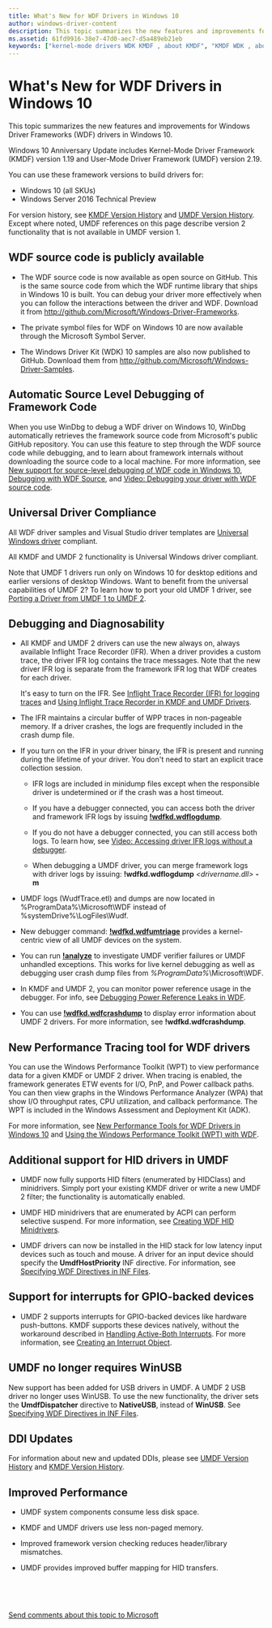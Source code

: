 ```yaml
---
title: What's New for WDF Drivers in Windows 10
author: windows-driver-content
description: This topic summarizes the new features and improvements for Windows Driver Frameworks (WDF) drivers in Windows 10.Windows 10 includes Kernel-Mode Driver Framework (KMDF) version 1.15 and User-Mode Driver Framework (UMDF) version 2.15.
ms.assetid: 61fd9916-38e7-47d0-aec7-d5a489eb21eb
keywords: ["kernel-mode drivers WDK KMDF , about KMDF", "KMDF WDK , about KMDF", "Kernel-Mode Driver Framework WDK , about KMDF", "framework-based drivers WDK KMDF", "framework-based drivers WDK KMDF , about framework-based drivers", "objects WDK KMDF", "framework objects WDK KMDF"]
---
```


# What's New for WDF Drivers in Windows 10


This topic summarizes the new features and improvements for Windows Driver Frameworks (WDF) drivers in Windows 10.

Windows 10 Anniversary Update includes Kernel-Mode Driver Framework (KMDF) version 1.19 and User-Mode Driver Framework (UMDF) version 2.19.

You can use these framework versions to build drivers for:

-   Windows 10 (all SKUs)
-   Windows Server 2016 Technical Preview

For version history, see [KMDF Version History](kmdf-version-history.md) and [UMDF Version History](umdf-version-history.md). Except where noted, UMDF references on this page describe version 2 functionality that is not available in UMDF version 1.

## WDF source code is publicly available


-   The WDF source code is now available as open source on GitHub. This is the same source code from which the WDF runtime library that ships in Windows 10 is built. You can debug your driver more effectively when you can follow the interactions between the driver and WDF. Download it from <http://github.com/Microsoft/Windows-Driver-Frameworks>.

-   The private symbol files for WDF on Windows 10 are now available through the Microsoft Symbol Server.

-   The Windows Driver Kit (WDK) 10 samples are also now published to GitHub. Download them from <http://github.com/Microsoft/Windows-Driver-Samples>.

## Automatic Source Level Debugging of Framework Code


When you use WinDbg to debug a WDF driver on Windows 10, WinDbg automatically retrieves the framework source code from Microsoft's public GitHub repository. You can use this feature to step through the WDF source code while debugging, and to learn about framework internals without downloading the source code to a local machine. For more information, see [New support for source-level debugging of WDF code in Windows 10](http://go.microsoft.com/fwlink/p/?LinkId=618534), [Debugging with WDF Source](http://go.microsoft.com/fwlink/p/?LinkId=618535), and [Video: Debugging your driver with WDF source code](video--debugging-your-driver-with-wdf-source-code.md).

## Universal Driver Compliance


All WDF driver samples and Visual Studio driver templates are [Universal Windows driver](https://msdn.microsoft.com/windows-drivers/develop/getting_started_with_universal_drivers) compliant.

All KMDF and UMDF 2 functionality is Universal Windows driver compliant.

Note that UMDF 1 drivers run only on Windows 10 for desktop editions and earlier versions of desktop Windows. Want to benefit from the universal capabilities of UMDF 2? To learn how to port your old UMDF 1 driver, see [Porting a Driver from UMDF 1 to UMDF 2](porting-a-driver-from-umdf-1-to-umdf-2.md).

## Debugging and Diagnosability


-   All KMDF and UMDF 2 drivers can use the new always on, always available Inflight Trace Recorder (IFR). When a driver provides a custom trace, the driver IFR log contains the trace messages. Note that the new driver IFR log is separate from the framework IFR log that WDF creates for each driver.

    It's easy to turn on the IFR. See [Inflight Trace Recorder (IFR) for logging traces](https://msdn.microsoft.com/library/windows/hardware/dn914610) and [Using Inflight Trace Recorder in KMDF and UMDF Drivers](using-wpp-software-tracing-in-kmdf-and-umdf-2-drivers.md).

-   The IFR maintains a circular buffer of WPP traces in non-pageable memory. If a driver crashes, the logs are frequently included in the crash dump file.

-   If you turn on the IFR in your driver binary, the IFR is present and running during the lifetime of your driver. You don't need to start an explicit trace collection session.

    -   IFR logs are included in minidump files except when the responsible driver is undetermined or if the crash was a host timeout.

    -   If you have a debugger connected, you can access both the driver and framework IFR logs by issuing [**!wdfkd.wdflogdump**](https://msdn.microsoft.com/library/windows/hardware/ff565805).

    -   If you do not have a debugger connected, you can still access both logs.  To learn how, see [Video: Accessing driver IFR logs without a debugger](video--accessing-driver-ifr-logs-without-a-debugger.md).

    -   When debugging a UMDF driver, you can merge framework logs with driver logs by issuing: **!wdfkd.wdflogdump** *&lt;drivername.dll&gt;* **-m**

-   UMDF logs (WudfTrace.etl) and dumps are now located in %ProgramData%\\Microsoft\\WDF instead of %systemDrive%\\LogFiles\\Wudf.

-   New debugger command: [**!wdfkd.wdfumtriage**](https://msdn.microsoft.com/library/windows/hardware/dn961126) provides a kernel-centric view of all UMDF devices on the system.

-   You can run [**!analyze**](https://msdn.microsoft.com/library/windows/hardware/ff562112) to investigate UMDF verifier failures or UMDF unhandled exceptions. This works for live kernel debugging as well as debugging user crash dump files from *%ProgramData%*\\Microsoft\\WDF.

-   In KMDF and UMDF 2, you can monitor power reference usage in the debugger. For info, see [Debugging Power Reference Leaks in WDF](debugging-power-reference-leaks-in-wdf.md).

-   You can use [**!wdfkd.wdfcrashdump**](https://msdn.microsoft.com/library/windows/hardware/ff565682) to display error information about UMDF 2 drivers. For more information, see **!wdfkd.wdfcrashdump**.

## New Performance Tracing tool for WDF drivers


You can use the Windows Performance Toolkit (WPT) to view performance data for a given KMDF or UMDF 2 driver. When tracing is enabled, the framework generates ETW events for I/O, PnP, and Power callback paths. You can then view graphs in the Windows Performance Analyzer (WPA) that show I/O throughput rates, CPU utilization, and callback performance. The WPT is included in the Windows Assessment and Deployment Kit (ADK).

For more information, see [New Performance Tools for WDF Drivers in Windows 10]( http://go.microsoft.com/fwlink/p/?LinkId=618537) and [Using the Windows Performance Toolkit (WPT) with WDF](using-the-windows-performance-toolkit--wpt--with-wdf.md).

## Additional support for HID drivers in UMDF


-   UMDF now fully supports HID filters (enumerated by HIDClass) and minidrivers. Simply port your existing KMDF driver or write a new UMDF 2 filter; the functionality is automatically enabled.

-   UMDF HID minidrivers that are enumerated by ACPI can perform selective suspend. For more information, see [Creating WDF HID Minidrivers](creating-umdf-hid-minidrivers.md).

-   UMDF drivers can now be installed in the HID stack for low latency input devices such as touch and mouse. A driver for an input device should specify the **UmdfHostPriority** INF directive. For information, see [Specifying WDF Directives in INF Files](specifying-wdf-directives-in-inf-files.md).

## Support for interrupts for GPIO-backed devices


-   UMDF 2 supports interrupts for GPIO-backed devices like hardware push-buttons. KMDF supports these devices natively, without the workaround described in [Handling Active-Both Interrupts](handling-active-both-interrupts.md). For more information, see [Creating an Interrupt Object](creating-an-interrupt-object.md).

## UMDF no longer requires WinUSB


New support has been added for USB drivers in UMDF. A UMDF 2 USB driver no longer uses WinUSB. To use the new functionality, the driver sets the **UmdfDispatcher** directive to **NativeUSB**, instead of **WinUSB**. See [Specifying WDF Directives in INF Files](specifying-wdf-directives-in-inf-files.md).

## DDI Updates


For information about new and updated DDIs, please see [UMDF Version History](umdf-version-history.md) and [KMDF Version History](kmdf-version-history.md).

## Improved Performance


-   UMDF system components consume less disk space.

-   KMDF and UMDF drivers use less non-paged memory.

-   Improved framework version checking reduces header/library mismatches.

-   UMDF provides improved buffer mapping for HID transfers.

 

 

[Send comments about this topic to Microsoft](mailto:wsddocfb@microsoft.com?subject=Documentation%20feedback%20%5Bwdf\wdf%5D:%20What's%20New%20for%20%20WDF%20Drivers%20in%20Windows%C2%A010%20%20RELEASE:%20%284/5/2016%29&body=%0A%0APRIVACY%20STATEMENT%0A%0AWe%20use%20your%20feedback%20to%20improve%20the%20documentation.%20We%20don't%20use%20your%20email%20address%20for%20any%20other%20purpose,%20and%20we'll%20remove%20your%20email%20address%20from%20our%20system%20after%20the%20issue%20that%20you're%20reporting%20is%20fixed.%20While%20we're%20working%20to%20fix%20this%20issue,%20we%20might%20send%20you%20an%20email%20message%20to%20ask%20for%20more%20info.%20Later,%20we%20might%20also%20send%20you%20an%20email%20message%20to%20let%20you%20know%20that%20we've%20addressed%20your%20feedback.%0A%0AFor%20more%20info%20about%20Microsoft's%20privacy%20policy,%20see%20http://privacy.microsoft.com/default.aspx. "Send comments about this topic to Microsoft")




